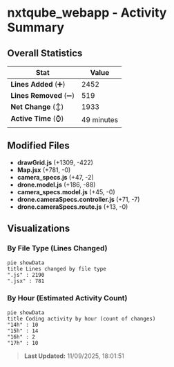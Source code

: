 # nxtqube_webapp - Activity Summary 

## Overall Statistics

| Stat                   | Value                                                             |
| ---------------------- | ----------------------------------------------------------------- |
| **Lines Added** (➕)   | 2452                                          |
| **Lines Removed** (➖) | 519                                        |
| **Net Change** (↕)    | 1933                |
| **Active Time** (⌚)   | 49 minutes |


## Modified Files
- **drawGrid.js** (+1309, -422)
- **Map.jsx** (+781, -0)
- **camera_specs.js** (+47, -2)
- **drone.model.js** (+186, -88)
- **camera_specs.model.js** (+45, -0)
- **drone.cameraSpecs.controller.js** (+71, -7)
- **drone.cameraSpecs.route.js** (+13, -0)

## Visualizations

### By File Type (Lines Changed)

```mermaid
pie showData
title Lines changed by file type
".js" : 2190
".jsx" : 781
```

### By Hour (Estimated Activity Count)

```mermaid
pie showData
title Coding activity by hour (count of changes)
"14h" : 10
"15h" : 14
"16h" : 2
"17h" : 10
```


> **Last Updated:** 11/09/2025, 18:01:51